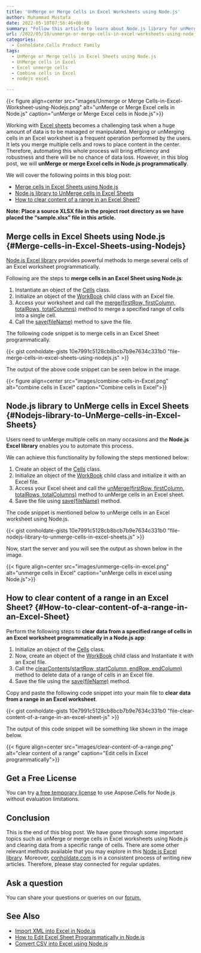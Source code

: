 ```yaml
---
title: 'UnMerge or Merge Cells in Excel Worksheets using Node.js'
author: Muhammad Mustafa
date: 2022-05-10T07:56:46+00:00
summary: "Follow this article to learn about Node.js library for unMerging or merging cells in Excel sheets. UnMerge or Merge Excel cells programmatically using Node.js."
url: /2022/05/10/unmerge-or-merge-cells-in-excel-worksheets-using-nodejs/
categories:
  - Conholdate.Cells Product Family
tags:
  - UnMerge or Merge cells in Excel Sheets using Node.js
  - UnMerge cells in Excel
  - Excel unmerge cells
  - Combine cells in Excel
  - nodejs excel

---
```



{{< figure align=center src="images/Unmerge or Merge Cells-in-Excel-Worksheet-using-Nodejs.png" alt="unMerge or Merge Excel cells in Node.js" caption="unMerge or Merge Excel cells in Node.js">}}

Working with [Excel sheets][1] becomes a challenging task when a huge amount of data is to be managed or manipulated. Merging or unMerging cells in an Excel worksheet is a frequent operation performed by the users. It lets you merge multiple cells and rows to place content in the center. Therefore, automating this whole process will bring efficiency and robustness and there will be no chance of data loss. However, in this blog post, we will **unMerge or merge Excel cells in Node.js programmatically**. 

We will cover the following points in this blog post:


  * [Merge cells in Excel Sheets using Node.js][2]
  * [Node.js library to UnMerge cells in Excel Sheets][3]
  * [How to clear content of a range in an Excel Sheet?][4]

**Note: Place a source XLSX file in the project root directory as we have placed the “sample.xlsx” file in this article.**

## Merge cells in Excel Sheets using Node.js {#Merge-cells-in-Excel-Sheets-using-Nodejs}

[Node.js Excel library][5] provides powerful methods to merge several cells of an Excel worksheet programmatically.

Following are the steps to **merge cells in an Excel Sheet using Node.js**:

  1. Instantiate an object of the [Cells][6] class.
  2. Initialize an object of the [WorkBook][7] child class with an Excel file.
  3. Access your worksheet and call the [merge(firstRow, firstColumn, totalRows, totalColumns)][8] method to merge a specified range of cells into a single cell.
  4. Call the [save(fileName)][9] method to save the file.

The following code snippet is to merge cells in an Excel Sheet programmatically.

{{< gist conholdate-gists 10e7991c5128cb8bcb7b9e7634c331b0 "file-merge-cells-in-excel-sheets-using-nodejs.js" >}}

The output of the above code snippet can be seen below in the image.

{{< figure align=center src="images/combine-cells-in-Excel.png" alt="combine cells in Excel" caption="Combine cells in Excel">}}


## Node.js library to UnMerge cells in Excel Sheets {#Nodejs-library-to-UnMerge-cells-in-Excel-Sheets}

Users need to unMerge multiple cells on many occasions and the **Node.js Excel library** enables you to automate this process.

We can achieve this functionality by following the steps mentioned below:

  1. Create an object of the [Cells][6] class.
  2. Initialize an object of the [WorkBook][7] child class and initialize it with an Excel file.
  3. Access your Excel sheet and call the [unMerge(firstRow, firstColumn, totalRows, totalColumns)][10] method to unMerge cells in an Excel sheet. 
  4. Save the file using [save(fileName)][9] method.

The code snippet is mentioned below to unMerge cells in an Excel worksheet using Node.js.

{{< gist conholdate-gists 10e7991c5128cb8bcb7b9e7634c331b0 "file-nodejs-library-to-unmerge-cells-in-excel-sheets.js" >}}

Now, start the server and you will see the output as shown below in the image.

{{< figure align=center src="images/unmerge-cells-in-excel.png" alt="unmerge cells in Excel" caption="unMerge cells in excel using Node.js">}}

## How to clear content of a range in an Excel Sheet? {#How-to-clear-content-of-a-range-in-an-Excel-Sheet}

Perform the following steps to **clear data from a specified range of cells in an Excel worksheet programmatically in a Node.js app**:

  1. Initialize an object of the [Cells][6] class.
  2. Now, create an object of the [WorkBook][7] child class and Instantiate it with an Excel file.
  3. Call the [clearContents(startRow, startColumn, endRow, endColumn)][11] method to delete data of a range of cells in an Excel file.
  4. Save the file using the [save(fileName)][9] method.

  Copy and paste the following code snippet into your main file to **clear data from a range in an Excel worksheet**.

  {{< gist conholdate-gists 10e7991c5128cb8bcb7b9e7634c331b0 "file-clear-content-of-a-range-in-an-excel-sheet-js" >}}

  The output of this code snippet will be something like shown in the image below.

  {{< figure align=center src="images/clear-content-of-a-range.png" alt="clear content of a range" caption="Edit cells in Excel programmatically">}}


## Get a Free License

You can try [a free temporary license][12] to use Aspose.Cells for Node.js without evaluation limitations.

## Conclusion

 This is the end of this blog post. We have gone through some important topics such as unMerge or merge cells in Excel worksheets using Node.js and clearing data from a specific range of cells. There are some other relevant methods available that you may explore in this [Node.js Excel library][6]. Moreover, [conholdate.com][13] is in a consistent process of writing new articles. Therefore, please stay connected for regular updates. 

## Ask a question

You can share your questions or queries on our [forum.][14]

## See Also

  * [Import XML into Excel in Node.js][15]
  * [How to Edit Excel Sheet Programmatically in Node.js][16]
  * [Convert CSV into Excel using Node.js][17]

 [1]: https://docs.fileformat.com/spreadsheet/_xlsx/
 [2]: #Merge-cells-in-Excel-Sheets-using-Nodejs
 [3]: #Nodejs-library-to-UnMerge-cells-in-Excel-Sheets
 [4]: #How-to-clear-content-of-a-range-in-an-Excel-Sheet
 [5]: https://apireference.aspose.com/cells/nodejs
 [6]: https://apireference.aspose.com/cells/nodejs/cells
 [7]: https://apireference.aspose.com/cells/nodejs/Workbook
 [8]: https://apireference.aspose.com/cells/nodejs/Cells#merge
 [9]: https://apireference.aspose.com/cells/nodejs/Workbook#save
 [10]: https://apireference.aspose.com/cells/nodejs/Cells#unMerge
 [11]: https://apireference.aspose.com/cells/nodejs/Cells#clearContents
 [12]: https://purchase.conholdate.com/temporary-license
 [13]: https://conholdate.com/
 [14]: https://forum.conholdate.com/
 [15]: https://blog.conholdate.com/2022/04/28/convert-csv-into-excel-using-nodejs/
 [16]: https://blog.conholdate.com/2022/05/06/how-to-edit-excel-sheet-programmatically-in-nodejs/
 [17]: https://blog.conholdate.com/2022/04/28/convert-csv-into-excel-using-nodejs/
